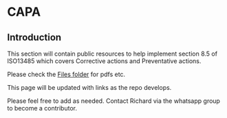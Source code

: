 # CAPA  
## Introduction
This section will contain public resources to help implement section 8.5 of ISO13485 which covers Corrective actions and Preventative actions.

Please check the [Files folder](https://github.com/kochsamd/whatsapp-samd/tree/main/qms/08.measurementAnalysisImprovement/8.5-capa/files) for pdfs etc. 

This page will be updated with links as the repo develops.

Please feel free to add as needed. Contact Richard via the whatsapp group to become a contributor.
